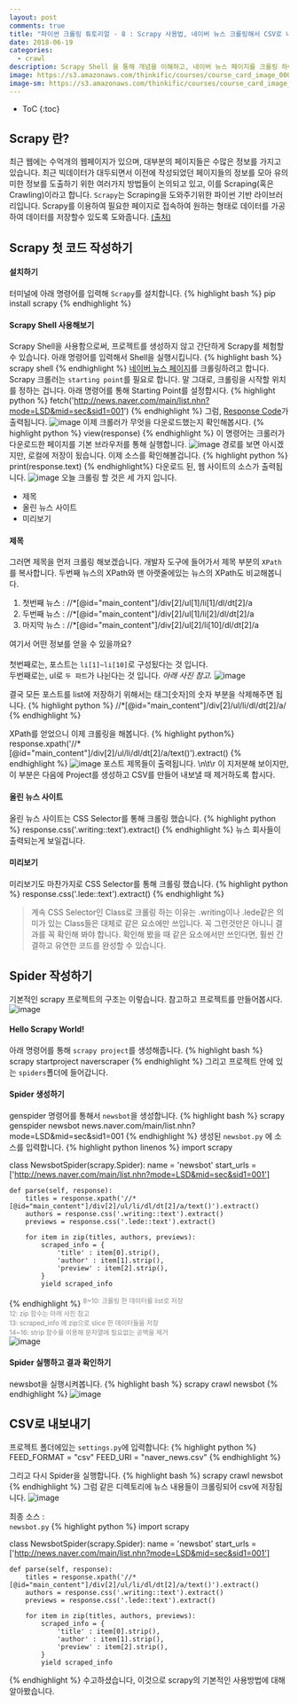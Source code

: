 ```yaml
---
layout: post
comments: true
title: "파이썬 크롤링 튜토리얼 - 8 : Scrapy 사용법, 네이버 뉴스 크롤링해서 CSV로 내보내기"
date: 2018-06-19
categories:
  - crawl
description: Scrapy Shell 을 통해 개념을 이해하고, 네이버 뉴스 페이지를 크롤링 하여 CSV파일로 내보내기까지 하겠습니다.
image: https://s3.amazonaws.com/thinkific/courses/course_card_image_000/216/1891512778404.original.jpg?1512778404
image-sm: https://s3.amazonaws.com/thinkific/courses/course_card_image_000/216/1891512778404.original.jpg?1512778404
---
```

* ToC
{:toc}
## Scrapy 란?
최근 웹에는 수억개의 웹페이지가 있으며, 대부분의 페이지들은 수많은 정보를 가지고 있습니다. 최근 빅데이터가 대두되면서 이전에 작성되었던 페이지들의 정보를 모아 유의미한 정보를 도출하기 위한 여러가지 방법들이 논의되고 있고, 이를 Scraping(혹은 Crawling)이라고 합니다. `Scrapy`는 Scraping을 도와주기위한 파이썬 기반 라이브러리입니다. Scrapy를 이용하여 필요한 페이지로 접속하여 원하는 형태로 데이터를 가공하여 데이터를 저장할수 있도록 도와줍니다. [(출처)](http://www.incodom.kr/%ED%8C%8C%EC%9D%B4%EC%8D%AC/%EB%9D%BC%EC%9D%B4%EB%B8%8C%EB%9F%AC%EB%A6%AC/Scrapy#h_a103e753e7b14159b61f918a62b1a4c5)

## Scrapy 첫 코드 작성하기
#### 설치하기
터미널에 아래 명령어를 입력해 `Scrapy`를 설치합니다.
{% highlight bash %}
pip install scrapy
{% endhighlight %}
#### Scrapy Shell 사용해보기
Scrapy Shell을 사용함으로써, 프로젝트를 생성하지 않고 간단하게 Scrapy를 체험할 수 있습니다. 아래 명령어를 입력해서 Shell을 실행시킵니다.
{% highlight bash %}
scrapy shell
{% endhighlight %}
[네이버 뉴스 페이지](http://news.naver.com/main/list.nhn?mode=LSD&mid=sec&sid1=001)를 크롤링하려고 합니다. Scrapy 크롤러는 `starting point`를 필요로 합니다. 말 그대로, 크롤링을 시작할 위치를 정하는 겁니다. 
아래 명령어를 통해 Starting Point를 설정합시다.
{% highlight python %}
fetch('http://news.naver.com/main/list.nhn?mode=LSD&mid=sec&sid1=001')
{% endhighlight %}
그럼, [Response Code](https://ko.wikipedia.org/wiki/HTTP_%EC%83%81%ED%83%9C_%EC%BD%94%EB%93%9C)가 출력됩니다.
![image](https://user-images.githubusercontent.com/39974109/41637651-ef34b3a8-748f-11e8-9bcc-e4c4e1fadd78.png)
이제 크롤러가 무엇을 다운로드했는지 확인해봅시다.
{% highlight python %}
view(response)
{% endhighlight %}
이 명령어는 크롤러가 다운로드한 페이지를 기본 브라우저를 통해 실행합니다.
![image](https://user-images.githubusercontent.com/39974109/41637767-863f6f04-7490-11e8-981f-7b06810d10e3.png)
경로를 보면 아시겠지만, 로컬에 저장이 됬습니다. 이제 소스를 확인해볼겁니다.
{% highlight python %}
print(response.text)
{% endhighlight%}
다운로드 된, 웹 사이트의 소스가 출력됩니다.
![image](https://user-images.githubusercontent.com/39974109/41637816-d7a9ecfc-7490-11e8-81a0-929fc60d8fb7.png)
오늘 크롤링 할 것은 세 가지 입니다.
- 제목
- 올린 뉴스 사이트
- 미리보기

#### 제목
그러면 제목을 먼저 크롤링 해보겠습니다. 개발자 도구에 들어가서 제목 부분의 `XPath`를 복사합니다. 두번째 뉴스의 XPath와 맨 아랫줄에있는 뉴스의 XPath도 비교해봅니다.
1. 첫번째 뉴스 : //*[@id="main_content"]/div[2]/ul[1]/li[1]/dl/dt[2]/a
2. 두번째 뉴스 : //*[@id="main_content"]/div[2]/ul[1]/li[2]/dl/dt[2]/a
3. 마지막 뉴스 : //*[@id="main_content"]/div[2]/ul[2]/li[10]/dl/dt[2]/a 

여기서 어떤 정보를 얻을 수 있을까요?<br><br>
첫번째로는, 포스트는 `li[1]~li[10]`로 구성됬다는 것 입니다.<br>
두번째로는, ul로 `두 파트`가 나뉜다는 것 입니다. *아래 사진 참고.*
![image](https://user-images.githubusercontent.com/39974109/41638191-08538ef6-7493-11e8-808e-9f0dc4bc541d.png)

결국 모든 포스트를 list에 저장하기 위해서는 태그[숫자]의 숫자 부분을 삭제해주면 됩니다.
{% highlight python %}
//*[@id="main_content"]/div[2]/ul/li/dl/dt[2]/a/
{% endhighlight %}

XPath를 얻었으니 이제 크롤링을 해봅니다.
{% highlight python%}
response.xpath('//*[@id="main_content"]/div[2]/ul/li/dl/dt[2]/a/text()').extract()
{% endhighlight %}
![image](https://user-images.githubusercontent.com/39974109/41638554-f403c9be-7494-11e8-9911-afc5729e7de0.png)
포스트 제목들이 출력됩니다. \n\t\r 이 지저분해 보이지만, 이 부분은 다음에 Project를 생성하고 CSV를 만들어 내보낼 때 제거하도록 합시다.
#### 올린 뉴스 사이트
올린 뉴스 사이트는 CSS Selector를 통해 크롤링 했습니다.
{% highlight python %}
response.css('.writing::text').extract()
{% endhighlight %}
뉴스 회사들이 출력되는게 보일겁니다.
#### 미리보기
미리보기도 마찬가지로 CSS Selector를 통해 크롤링 했습니다. 
{% highlight python %}
response.css('.lede::text').extract()
{% endhighlight %}
> 계속 CSS Selector인 Class로 크롤링 하는 이유는 .writing이나 .lede같은 의미가 있는 Class들은 대체로 같은 요소에만 쓰입니다. 꼭 그런것만은 아니니 결과를 꼭 확인해 봐야 합니다. 확인해 봤을 때 같은 요소에서만 쓰인다면, 훨씬 간결하고 유연한 코드를 완성할 수 있습니다.

## Spider 작성하기
기본적인 scrapy 프로젝트의 구조는 이렇습니다. 참고하고 프로젝트를 만들어봅시다.
![image](https://user-images.githubusercontent.com/39974109/41639378-76caee9c-7498-11e8-8499-480f2b8c34bc.png)
#### Hello Scrapy World!
아래 명령어를 통해 `scrapy project`를 생성해줍니다.
{% highlight bash %}
scrapy startproject naverscraper
{% endhighlight %}
그리고 프로젝트 안에 있는 `spiders`폴더에 들어갑니다.
<center>
<script src="https://asciinema.org/a/Ix2l2BBFNMq08ajIueRefzaan.js" id="asciicast-Ix2l2BBFNMq08ajIueRefzaan" async></script>
</center>

#### Spider 생성하기
genspider 명령어를 통해서 `newsbot`을 생성합니다.
{% highlight bash %}
scrapy genspider newsbot news.naver.com/main/list.nhn?mode=LSD&mid=sec&sid1=001
{% endhighlight %}
생성된 `newsbot.py` 에 소스를 입력합니다.
{% highlight python linenos %}
import scrapy

class NewsbotSpider(scrapy.Spider):
	name = 'newsbot'
	start_urls = ['http://news.naver.com/main/list.nhn?mode=LSD&mid=sec&sid1=001']

	def parse(self, response):
		titles = response.xpath('//*[@id="main_content"]/div[2]/ul/li/dl/dt[2]/a/text()').extract()
		authors = response.css('.writing::text').extract()
		previews = response.css('.lede::text').extract()

		for item in zip(titles, authors, previews):
			scraped_info = {
				'title' : item[0].strip(),
				'author' : item[1].strip(),
				'preview' : item[2].strip(),
			}
			yield scraped_info
{% endhighlight %}
<sup style="color: #878787;">
8~10: 크롤링 한 데이터를 list로 저장<br>
12: zip 함수는 아래 사진 참고<br>
13: scraped_info 에 zip으로 slice 한 데이터들을 저장<br>
14~16: strip 함수를 이용해 문자열에 필요없는 공백을 제거<br>
</sup>
![image](https://user-images.githubusercontent.com/39974109/41640142-a3ddbef2-749b-11e8-9e73-43fc69118fb2.png)

#### Spider 실행하고 결과 확인하기
newsbot을 실행시켜봅니다.
{% highlight bash %}
scrapy crawl newsbot
{% endhighlight %}
![image](https://user-images.githubusercontent.com/39974109/41640256-0ba7dc20-749c-11e8-8b24-8bb077b558f0.png)

## CSV로 내보내기
프로젝트 폴더에있는 `settings.py`에 입력합니다:
{% highlight python %}
FEED_FORMAT = "csv"
FEED_URI = "naver_news.csv"
{% endhighlight %}

그리고 다시 Spider을 실행합니다. 
{% highlight bash %}
scrapy crawl newsbot
{% endhighlight %}
그럼 같은 디렉토리에 뉴스 내용들이 크롤링되어 csv에 저장됩니다.
![image](https://user-images.githubusercontent.com/39974109/41640344-64582b7c-749c-11e8-9510-b57a0356ec58.png)


최종 소스 :<br>
`newsbot.py`
{% highlight python %}
import scrapy

class NewsbotSpider(scrapy.Spider):
	name = 'newsbot'
	start_urls = ['http://news.naver.com/main/list.nhn?mode=LSD&mid=sec&sid1=001']

	def parse(self, response):
		titles = response.xpath('//*[@id="main_content"]/div[2]/ul/li/dl/dt[2]/a/text()').extract()
		authors = response.css('.writing::text').extract()
		previews = response.css('.lede::text').extract()

		for item in zip(titles, authors, previews):
			scraped_info = {
				'title' : item[0].strip(),
				'author' : item[1].strip(),
				'preview' : item[2].strip(),
			}
			yield scraped_info
{% endhighlight %}
수고하셨습니다, 이것으로 scrapy의 기본적인 사용방법에 대해 알아봤습니다.
